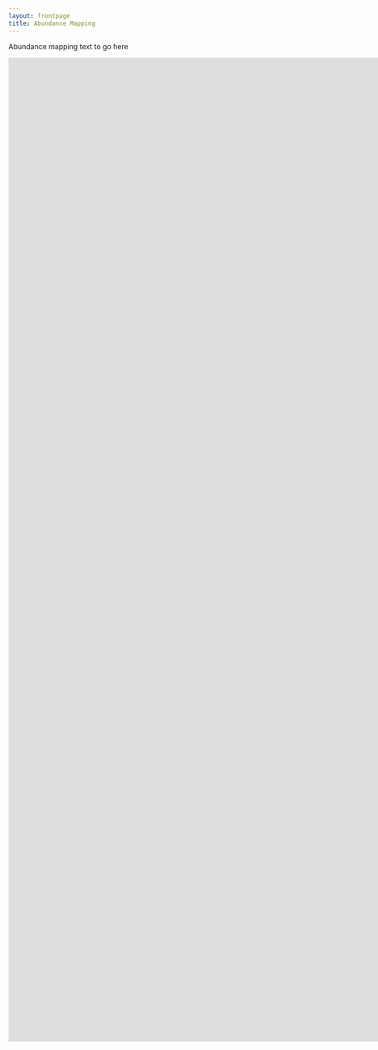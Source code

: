 ```yaml
---
layout: frontpage
title: Abundance Mapping
---
```


Abundance mapping text to go here


<html>
<iframe src="http://90.246.197.78:3838/AbundanceBench" width="1800px" height="950px" frameborder="0"></iframe>
</html>

<html>
<iframe src="http://90.246.197.78:3838/ResistanceBench" width="1800px" height="1000px" frameborder="0"></iframe>
</html>

